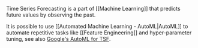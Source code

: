 Time Series Forecasting is a part of [[Machine Learning]] that predicts future values by observing the past.

It is possible to use [[Automated Machine Learning - AutoML|AutoML]] to automate repetitive tasks like [[Feature Engineering]] and hyper-parameter tuning, see also [Google's AutoML for TSF](https://ai.googleblog.com/2020/12/using-automl-for-time-series-forecasting.html).



